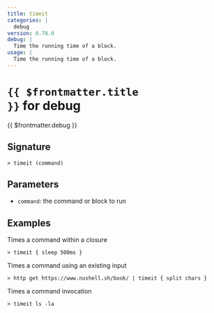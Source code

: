 ```yaml
---
title: timeit
categories: |
  debug
version: 0.78.0
debug: |
  Time the running time of a block.
usage: |
  Time the running time of a block.
---
```


# <code>{{ $frontmatter.title }}</code> for debug

<div class='command-title'>{{ $frontmatter.debug }}</div>

## Signature

```> timeit (command)```

## Parameters

 -  `command`: the command or block to run

## Examples

Times a command within a closure
```shell
> timeit { sleep 500ms }

```

Times a command using an existing input
```shell
> http get https://www.nushell.sh/book/ | timeit { split chars }

```

Times a command invocation
```shell
> timeit ls -la

```
